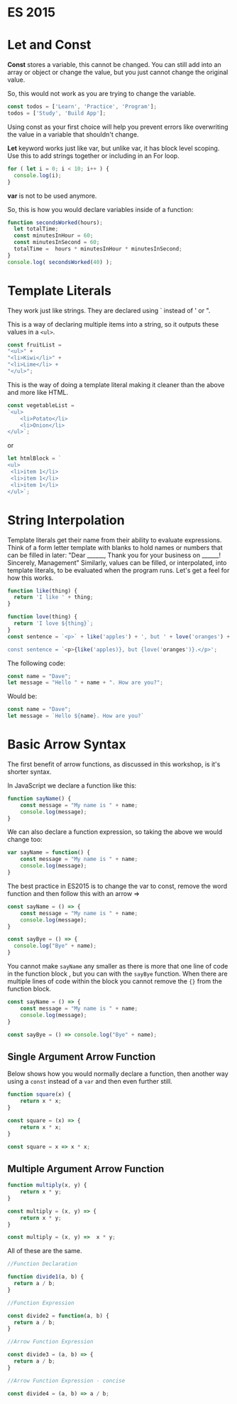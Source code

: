 # ES 2015

# Let and Const

**Const** stores a variable, this cannot be changed. You can still add into an array or object or change the value, but you just cannot change the original value.

So, this would not work as you are trying to change the variable.

```javascript
const todos = ['Learn', 'Practice', 'Program'];
todos = ['Study', 'Build App'];
```

Using const as your first choice will help you prevent errors like overwriting the value in a variable that shouldn't change.

**Let** keyword works just like var, but unlike var, it has block level scoping. Use this to add strings together or including in an For loop.

```javascript
for ( let i = 0; i < 10; i++ ) {
  console.log(i);
}
```

**var** is not to be used anymore. 

So, this is how you would declare variables inside of a function:

```javascript
function secondsWorked(hours);
  let totalTime;
  const minutesInHour = 60;
  const minutesInSecond = 60;
  totalTime =  hours * minutesInHour * minutesInSecond; 
}
console.log( secondsWorked(40) );
```

# Template Literals

They work just like strings. They are declared using ` instead of ' or ".

This is a way of declaring multiple items into a string, so it outputs these values in a `<ul>`. 

```javascript
const fruitList = 
"<ul>" +
"<li>Kiwi</li>" +
"<li>Lime</li> +
"</ul>";
```

This is the way of doing a template literal making it cleaner than the above and more like HTML.

```javascript
const vegetableList = 
`<ul>
    <li>Potato</li>
    <li>Onion</li>
</ul>`;
```

or

```javascript
let htmlBlock = `
<ul>
 <li>item 1</li>
 <li>item 1</li>
 <li>item 1</li>
</ul>`;
```

# String Interpolation

Template literals get their name from their ability to evaluate expressions. Think of a form letter template with blanks to hold names or numbers that can be filled in later: "Dear ______, Thank you for your business on ______! Sincerely, Management" Similarly, values can be filled, or interpolated, into template literals, to be evaluated when the program runs. Let's get a feel for how this works.

```javascript
function like(thing) {
  return 'I like ' + thing;
}

function love(thing) {
  return 'I love ${thing}`;
}
const sentence = `<p>` + like('apples') + ', but ' + love('oranges') + `.</p>';

const sentence = `<p>{like('apples)}, but {love('oranges')}.</p>';
```

The following code:

```javascript
const name = "Dave";
let message = "Hello " + name + ". How are you?";
```

Would be:

```javascript
const name = "Dave";
let message = `Hello ${name}. How are you?`
```

# Basic Arrow Syntax

The first benefit of arrow functions, as discussed in this workshop, is it's shorter syntax.


In JavaScript we declare a function like this:

```javascript
function sayName() {
    const message = "My name is " + name;
    console.log(message);
}
```

We can also declare a function expression, so taking the above we would change too:

```javascript
var sayName = function() {
    const message = "My name is " + name;
    console.log(message);
}
```

The best practice in ES2015 is to change the var to const, remove the word function and then follow this with an arrow =>

```javascript
const sayName = () => {
    const message = "My name is " + name;
    console.log(message);
}

const sayBye = () => {
  console.log("Bye" + name);
}
```

You cannot make `sayName` any smaller as there is more that one line of code in the function block , but you can with the `sayBye` function. When there are multiple lines of code within the block you cannot remove the `{}` from the function block.

```javascript
const sayName = () => {
    const message = "My name is " + name;
    console.log(message);
}

const sayBye = () => console.log("Bye" + name);
```


## Single Argument Arrow Function

Below shows how you would normally declare a function, then another way using a `const` instead of a `var` and then even further still.

```javascript
function square(x) {
    return x * x;
}

const square = (x) => {
    return x * x;
}

const square = x => x * x;
```


## Multiple Argument Arrow Function

```javascript
function multiply(x, y) {
    return x * y;
}

const multiply = (x, y) => {
    return x * y;
}

const multiply = (x, y) =>  x * y;
```

All of these are the same.

```javascript
//Function Declaration

function divide1(a, b) {
  return a / b; 
}

//Function Expression

const divide2 = function(a, b) {
  return a / b;
}

//Arrow Function Expression

const divide3 = (a, b) => {
  return a / b;
}

//Arrow Function Expression - concise

const divide4 = (a, b) => a / b;
```
